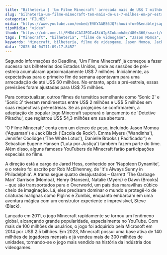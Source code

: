 ```yaml
---
title: "Bilheteria | 'Um Filme Minecraft' arrecada mais de US$ 7 milhões em pré-estreias"
slug: "bilheteria-um-filme-minecraft-tem-mais-de-us-7-milhes-em-pr-estreias"
categoria: "FILMES"
midia: "https://www.youtube.com/embed/EVKYAAES6JQ?showinfo=0&enablejsapi=1"
tipoMidia: "video"
thumb: "https://cdn.ome.lt/PHDdiCAIJFOIa48iWIpSIobamhA=/480x360/smart/extras/conteudos/01_xkbPbLN.jpg"
tags: ["Minecraft", "bilheteria", "filme de videogame", "Jason Momoa", "Jack Black", "pré-estreia", "recorde de bilheteria", "adaptação de jogo"]
keywords: "Minecraft, bilheteria, filme de videogame, Jason Momoa, Jack Black, pré-estreia, recorde de bilheteria, adaptação de jogo"
data: "2025-04-04T11:09:17.845Z"
---
```


Segundo informações do Deadline, 'Um Filme Minecraft' já começou a fazer sucesso nas bilheterias dos Estados Unidos, onde as sessões de pré-estreia acumularam aproximadamente US$ 7 milhões. Inicialmente, as expectativas para o primeiro fim de semana apontavam para uma arrecadação de até US$ 60 milhões. No entanto, após a pré-estreia, essas previsões foram ajustadas para US$ 75 milhões.

Para contextualizar, outros filmes de temática semelhante como 'Sonic 2' e 'Sonic 3' tiveram rendimentos entre US$ 2 milhões e US$ 5 milhões em suas respectivas pré-estreias. Se as projeções se confirmarem, a adaptação do popular jogo Minecraft superará o lançamento de 'Detetive Pikachu', que registrou US$ 54,3 milhões em sua abertura.

'O Filme Minecraft' conta com um elenco de peso, incluindo Jason Momoa ('Aquaman') e Jack Black ('Escola de Rock'). Emma Myers ('Wandinha'), Jennifer Coolidge ('The White Lotus'), Danielle Brooks ('Pacificador') e Sebastian Eugene Hansen ('Luta por Justiça') também fazem parte do time. Além disso, alguns famosos YouTubers de Minecraft farão participações especiais no filme.

A direção está a cargo de Jared Hess, conhecido por 'Napoleon Dynamite', e o roteiro foi escrito por Rob McElhenney, de 'It's Always Sunny in Philadelphia'. A trama segue quatro desajustados – Garrett 'The Garbage Man' Garrison (Momoa), Henry (Hansen), Natalie (Myers) e Dawn (Brooks) – que são transportados para o Overworld, um país das maravilhas cúbico cheio de imaginação. Lá, eles precisam dominar o mundo e protegê-lo de criaturas malignas como Piglins e Zumbis, enquanto embarcam em uma aventura mágica com um construtor experiente e imprevisível, Steve (Black).

Lançado em 2011, o jogo Minecraft rapidamente se tornou um fenômeno global, alcançando grande popularidade, especialmente no YouTube. Com mais de 100 milhões de usuários, o jogo foi adquirido pela Microsoft em 2014 por US$ 2.5 bilhões. Em 2023, Minecraft possui uma base ativa de 140 milhões de jogadores mensais e já vendeu mais de 300 milhões de unidades, tornando-se o jogo mais vendido na história da indústria dos videogames.